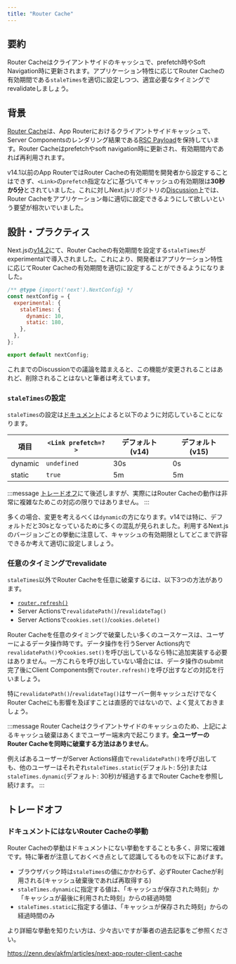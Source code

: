 ```yaml
---
title: "Router Cache"
---
```


## 要約

Router Cacheはクライアントサイドのキャッシュで、prefetch時やSoft Navigation時に更新されます。アプリケーション特性に応じてRouter Cacheの有効期間である`staleTimes`を適切に設定しつつ、適宜必要なタイミングでrevalidateしましょう。

## 背景

[Router Cache](https://nextjs.org/docs/app/building-your-application/caching#router-cache)は、App Routerにおけるクライアントサイドキャッシュで、Server Componentsのレンダリング結果である[RSC Payload](https://nextjs.org/docs/app/building-your-application/rendering/server-components#how-are-server-components-rendered)を保持しています。Router Cacheはprefetchやsoft navigation時に更新され、有効期間内であれば再利用されます。

v14.1以前のApp RouterではRouter Cacheの有効期間を開発者から設定することはできず、`<Link>`の`prefetch`指定などに基づいてキャッシュの有効期限は**30秒か5分**とされていました。これに対しNext.jsリポジトリの[Discussion](https://github.com/vercel/next.js/discussions/54075)上では、Router Cacheをアプリケーション毎に適切に設定できるようにして欲しいという要望が相次いでいました。

## 設計・プラクティス

Next.jsの[v14.2](https://nextjs.org/blog/next-14-2#caching-improvements)にて、Router Cacheの有効期間を設定する`staleTimes`がexperimentalで導入されました。これにより、開発者はアプリケーション特性に応じてRouter Cacheの有効期間を適切に設定することができるようになりました。

```js
/** @type {import('next').NextConfig} */
const nextConfig = {
  experimental: {
    staleTimes: {
      dynamic: 10,
      static: 180,
    },
  },
};

export default nextConfig;
```

これまでのDiscussionでの議論を踏まえると、この機能が変更されることはあれど、削除されることはないと筆者は考えています。

### `staleTimes`の設定

`staleTimes`の設定は[ドキュメント](https://nextjs.org/docs/app/api-reference/next-config-js/staleTimes)によると以下のように対応していることになります。

| 項目    | `<Link prefetch=?>` | デフォルト(v14) | デフォルト(v15) |
| ------- | ------------------- | --------------- | --------------- |
| dynamic | `undefined`         | 30s             | 0s              |
| static  | `true`              | 5m              | 5m              |

:::message
[トレードオフ](#トレードオフ)にて後述しますが、実際にはRouter Cacheの動作は非常に複雑なためこの対応の限りではありません。
:::

多くの場合、変更を考えるべくは`dynamic`の方になります。v14では特に、デフォルトだと30sとなっているために多くの混乱が見られました。利用するNext.jsのバージョンごとの挙動に注意して、キャッシュの有効期限としてどこまで許容できるか考えて適切に設定しましょう。

### 任意のタイミングでrevalidate

`staleTimes`以外でRouter Cacheを任意に破棄するには、以下3つの方法があります。

- [`router.refresh()`](https://nextjs.org/docs/app/building-your-application/caching#routerrefresh)
- Server Actionsで`revalidatePath()`/`revalidateTag()`
- Server Actionsで`cookies.set()`/`cookies.delete()`

Router Cacheを任意のタイミングで破棄したい多くのユースケースは、ユーザーによるデータ操作時です。データ操作を行うServer Actions内で`revalidatePath()`や`cookies.set()`を呼び出しているなら特に追加実装する必要はありません。一方これらを呼び出していない場合には、データ操作のsubmit完了後にClient Components側で`router.refresh()`を呼び出すなどの対応を行いましょう。

特に`revalidatePath()`/`revalidateTag()`はサーバー側キャッシュだけでなくRouter Cacheにも影響を及ぼすことは直感的ではないので、よく覚えておきましょう。

:::message
Router Cacheはクライアントサイドのキャッシュのため、上記によるキャッシュ破棄はあくまでユーザー端末内で起こります。**全ユーザーのRouter Cacheを同時に破棄する方法はありません**。

例えばあるユーザーがServer Actions経由で`revalidatePath()`を呼び出しても、他のユーザーはそれぞれ`staleTimes.static`(デフォルト: 5分)または`staleTimes.dynamic`(デフォルト: 30秒)が経過するまでRouter Cacheを参照し続けます。
:::

## トレードオフ

### ドキュメントにはないRouter Cacheの挙動

Router Cacheの挙動はドキュメントにない挙動をすることも多く、非常に複雑です。特に筆者が注意しておくべき点として認識してるものを以下にあげます。

- ブラウザバック時は`staleTimes`の値にかかわらず、必ずRouter Cacheが利用される(キャッシュ破棄後であれば再取得する)
- `staleTimes.dynamic`に指定する値は、「キャッシュが保存された時刻」か「キャッシュが最後に利用された時刻」からの経過時間
- `staleTimes.static`に指定する値は、「キャッシュが保存された時刻」からの経過時間のみ

より詳細な挙動を知りたい方は、少々古いですが筆者の過去記事をご参照ください。

https://zenn.dev/akfm/articles/next-app-router-client-cache
